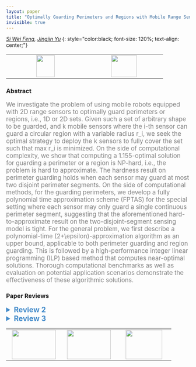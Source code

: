 ```yaml
---
layout: paper
title: "Optimally Guarding Perimeters and Regions with Mobile Range Sensors"
invisible: true
---
```

*[Si Wei Feng](https://sites.google.com/view/swfeng/homepage), [Jingjin Yu](https://arc.cs.rutgers.edu)*
{: style="color:black; font-size: 120%; text-align: center;"}

<table width="20%"> <tr>
<td style="width: 20%; text-align: center;"><a href="http://www.roboticsproceedings.org/rss16/p063.pdf"><img src="{{ site.baseurl }}/images/paper_link.png"
width = "50"  height = "60"/> </a> </td>

<td style="width: 20%; text-align: center;"><a href="nan"><img src="{{ site.baseurl }}/images/pheedloop_link.png"
width = "70"  height = "60"/> </a> </td>

</tr></table>

### Abstract
<html><p style="color:gray; font-size: 120%; text-align: justified;">
We investigate the problem of using mobile robots equipped with 2D range sensors to optimally guard perimeters or regions, i.e., 1D or 2D sets. Given such a set of arbitrary shape to be guarded, and k mobile sensors where the i-th sensor can guard a circular region with a variable radius r_i, we seek the optimal strategy to deploy the k sensors to fully cover the set such that max r_i is minimized. On the side of computational complexity, we show that computing a 1.155-optimal solution for guarding a perimeter or a region is NP-hard, i.e., the problem is hard to approximate. The hardness result on perimeter guarding holds when each sensor may guard at most two disjoint perimeter segments. On the side of computational methods, for the guarding perimeters, we develop a fully polynomial time approximation scheme (FPTAS) for the special setting where each sensor may only guard a single continuous perimeter segment, suggesting that the aforementioned hard-to-approximate result on the two-disjoint-segment sensing model is tight. For the general problem, we first describe a polynomial-time (2+\epsilon)-approximation algorithm as an upper bound, applicable to both perimeter guarding and region guarding. This is followed by a high-performance integer linear programming (ILP) based method that computes near-optimal solutions. Thorough computational benchmarks as well as evaluation on potential application scenarios demonstrate the effectiveness of these algorithmic solutions. 
</p></html>

### Paper Reviews
<details><summary style="font-size:20px; color:#438BCA; cursor: pointer;"><b> Review 2</b></summary>
<p style="color:gray; font-size: 120%; text-align: justified; white-space: pre-line">
This paper considers two related problems, Optimal Perimeter Guarding (OPG_2D) and Optimal Region Guarding (ORG_2D), with k robots each having a circular 2D range sensor. OPG_2D and ORG_2D together comprise the Optimal Set Guarding problem (OSG_2D). The goal is to use a set of mobile robots to monitor either the perimeter of a region (in OPG) or a region (ORG). The regions are assumed to have simple polygonal boundaries, with zero or more simple polygonal obstacles. The objective being minimized is the sensor radius, and the solution also computes the locations of the robots. The main theoretical result in the paper is an inapproximability result showing that finding solutions for OSG_2D with an approximation factor within 1.155 is NP-hard. This result builds on prior results [22, 23] on vertex cover for planar graphs of maximum degree 3, by designing a 3-net backbone structure. The main algorithmic results are three types of algorithms. The first is a (1+ epsilon) approximation algorithm that discretizes the perimeter (or region) using lengths of 2*epsilon (or squares of epsilon^2), where each sensor is responsible to guard only a single continuous perimeter segment. This algorithm, which involves a binary search on the decision version of the problem, is called AL_OPG_2D_CONT and is a fully polynomial time approximation scheme (FPTAS). The second class of algorithm gives a (2+ epsilon) approximation using results from the facility location problem (or equivalently, the k-center problem). The third class of algorithm uses a discretization of the perimeter (or region) and presents an integer linear program formulation. Finally, simulation results are presented on synthetically generated simple polygons and comparison of the various algorithms are given in terms of computational time and quality of the solutions generated. Practical examples on two different environments are presented as well.

The paper is technically strong. However minimizing the sensor radius to guard a perimeter or region does not seem well motivated. While the paper states that this decreased sensor footprint increases the resolution of the image data, this metric needs to be better justified. A more useful objective would be to minimize the number of robots needed to guard the perimeter/region. The paper also assumes that the robots are in fixed positions (given by the solution). This solution does not really use the mobility of the robots beyond getting them to the desired fixed locations. Wouldn't it be more effective to have robots patrolling at a sufficiently high frequency? If using drones for the two application senarios (Section V B), practical constraints like limited battery life would make it harder to use such solutions.

Section II: The definition of size(k, D) is a little hard to grasp. Are the center locations c1,..., ck defined over R^2? From the current definition it appears that the center locations are fixed, making one of the two minimizations redundant. Perhaps providing a geometric/physical interpretation for size(k, D) would help, particularly given its use throughout the paper. 

Section III A: The selection of m in the conversion of an edge uw to a path is not discussed. This is important since it appears that there is an implicit assumption that the curvature of each the paths is smooth, i.e., there are no abrupt changes in the angles between two consecutive unit segments of a path. If the curvature were not smooth then it may happen that a circle of radius alpha covers more than 4 points from the vertical bars. However, under the smooth curvature constraint, it is not clear if an appropriate 3-net can always be created.
 
Section III B was confusing. It was not clear why for small enough delta, P is a polygon with holes. Fig 8 also did not help me identify the holes in the polygon. Perhaps the holes can be identified in the figure. Isn't the polygon in Fig 8(a) a simple polygon (assuming its end caps are closed)?

Section III B: Is the definition of K correct? Should the 2 be in the denominator?

What does it mean to say "each sensor can cover at most two disjoint perimeter segments"? That the lengths of the segments must be less than the diameter of the sensor circle? Is this the case in Fig 12?

Section IV A: M[] is used without being defined.

Theorem IV.1: Does "continuous coverage" refer to coverage of continuous perimeter segments, or coverage continuous in time? Both occur here.

Table III: The run times do not show a consistent decrease with increasing k, especially in the last two rows. So the scalability of the ILP is not clear.

Last sentence of Section V A is a bit puzzling. Unclear how AL_OPG_2D_ILP is "getting very close to being 1-optimal".

Section V does not state the values of the epsilon parameter. It is not clear how close to optimal the solutions are.

It appears it should be possible to extend your OPG solutions to the case when the perimeters of the interior holes should also be guarded.

Could a mixed ILP optimize the locations of the sensors on the continuous R^2 domain?

Have you considered the problem of reducing the number of robots for fixed sensor radius? What about optimizing both the number of robots and the sensor radius?


Presentation suggestions:

The introduction describes the sensors as 2D range sensors, whereas Section II describes a quadcopter with a vision sensor. The model seems to better match the latter -- why the use of the term "range sensor"?

Since the regions in the environment are modeled as simple polygons, this should be made clear in the Abstract and/or Introduction.

There are some awkwardly worded/unclear sentences. For example, the first sentence of the last paragraph of Section II. Also, the first sentence of the proof of Theorem III.3.

Section II A: In the definition of L, the summation should be over uw \in E(G).

There are several grammatical errors throughout the paper. A careful proofreading should eliminate them. For example, the wording of Theorem III.1.

Section III A, last sentence of first paragraph should end with "3 (left)."

Theorem III.3: Is d_u the degree of u? Please define.

Fig 13: What is the discretization value of epsilon here? The left and right figures appear to have different discretizations.

References: A little attention should be given to appropriate capitalization in the references. For example, Kepler, NP-complete, R^3. Titles of conferences, journals, and books should also be appropriately capitalized.
</p> </details>

<details><summary style="font-size:20px; color:#438BCA; cursor: pointer;"><b> Review 3</b></summary>
<p style="color:gray; font-size: 120%; text-align: justified; white-space: pre-line">
This paper presents an analysis of the coverage planning problem for a computer science perspective. This contribution is interesting and work on this topic would be a welcome contribution to the field. My concerns with the paper surround the thoroughness and clarity of its technical results and the scientific rigour of its experiments.

---Technical Analysis---
The paper presents an analysis that seeks to show that the perimeter/area coverage problem cannot be solved in polynomial time to a better approximation than 2\sqrt{3}/3 for the area problem and 1.155 for the perimeter problem, unless P=NP. This analysis is made by proving the hardness of guarding a "3-net", then showing that a 3-net can approximate "simple polygons". In doing so, they also demonstrate that any polygon can be converted to a 3-net by replacing vertices with cycles.

I found this analysis difficult to follow, and can only provide comments at a low level with the aim of improving the communication of the results.

1. It is not stated clearly whether the results assume that the given k robots are capable of covering the target region and, other than in one algorithm, it is not discussed what would happen if they cannot. Relatedly, what assumptions are made about the range of the sensing radius, is it assumed to extend to infinity?

2. What is meant by "continuous boundary segments"  in phrases such as "each sensor may only guard a single continuous perimeter segment" or "no more than two continuous boundary segments". My understanding is that a side of a polygon would be a single continuous perimeter segment, and a corner would be where two continuous perimeter segments meet. But are the statements meant to include/preclude two sides that are topologically distant but spatially close, i.e., parallel?

3. In the preliminaries section, the size of a 2D simple polygonal region is defined as:
    size(k, D) = min_{c1,...,ck} max_{p\inD} min_{1<=i<=k} || c_i - p ||
This equation is fundamental to the analysis and I believe the reader would benefit from more explanation and intuition. It is not readily apparent to me what effect the left-most minimum has if the first minimum is specifying the c_i. Is there some interaction between c_i and p?

4. In the proof of Theorem III.1 it is stated that: "For a path u...w on T_G , since the path length is odd, [...]". It is not obvious to me why every path in T_G must be of odd path length.

5. Theorem III.1 is stated to prove NP-hardness, yet the proof itself makes no mention of NP. If this result comes from proving that the theorem is equivalent to something that is previously known to be NP, then please make this fact explicit and include a citation to the proof of the connected result.

6. Possible typo on page 4 in the statement "Let K = ((L - |E|)2 + k)", should it be /2?

7. A number of results are presented about a graph with maximum degree 3, including extending these results to simple polygons, well before demonstrating that any graph can be converted to such a graph using the technique illustrated in Fig. 9. I think it would be helpful to readers to reconsider the order of this presentation such that the generality of the 3-net to higher-degree graphs was presented before the connections to simple polygons.

---Algorithms---
The paper presents algorithms with bounded optimality for the perimeter and area coverage problems. 

1. What is "OPT" in the statement "OPT + \epsilon" on page 6?
2. Do the algorithms search for r or r*? On pg. 6 you say "given a candidate radius r" but on pg. 7 you say "we can do a binary search on r*". My current understanding is that r* represents the true optimum and that r is the approximate radius found by the algorithm, is that correct?

---Experimental Results---
The paper presents multiple runs on simulated results and on two real-world motivated problems. The simulated results are run for 100 trials (perimeter) and 10 trials (ILP).

1. It is stated that the variances are small and therefore not necessary to report in detail; however, the provided "normalized average standard deviations" are given as 0.06 (Table 1) and 0.125 (Table 2) and 0.545 (Table 3). None of these can be taken as small given that they are each larger than a number of the results in their respective tables.

2. 10 runs is of questionable statistical significance.

---Minor Typos---
This is not a complete list of typos or other minor mistakes
pg. 4: "On natural restriction"
pg. 5: "we first describe a method that used for discretizing the problem"
pg. 7: "then start to check the feasibility of following integer programming model"

</p> </details>

<table width="100%"><tr><td style="width: 30%; text-align: center;"><a href="{{ site.baseurl }}/program/papers/62"> <img src="{{ site.baseurl }}/images/previous_icon.png" width = "120"  height = "80"/> </a> </td>

<td style="width: 30%; text-align: center;"><a href="{{ site.baseurl }}/program/papers"> <img src="{{ site.baseurl }}/images/overview_icon.png" width = "120"  height = "80"/> </a> </td> 

<td style="width: 30%; text-align: center;"><a href="{{ site.baseurl }}/program/papers/64"> <img src="{{ site.baseurl }}/images/next_icon.png" width = "100"  height = "80"/> </a> </td> 

</tr></table>

